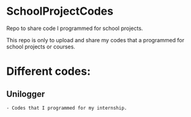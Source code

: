 # SchoolProjectCodes
Repo to share code I programmed for school projects.

This repo is only to upload and share my codes that a programmed for school projects or courses.



# Different codes:

## Unilogger
    - Codes that I programmed for my internship.
